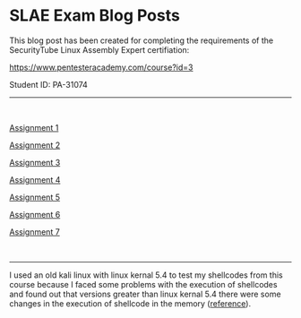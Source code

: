 # SLAE Exam Blog Posts

This blog post has been created for completing the requirements of the SecurityTube Linux Assembly Expert certifiation:

https://www.pentesteracademy.com/course?id=3

Student ID: PA-31074

____

</br>


[Assignment 1](Assignment1/README.md)

[Assignment 2](Assignment2/README.md)

[Assignment 3](Assignment3/README.md)

[Assignment 4](Assignment4/README.md)

[Assignment 5](Assignment5/README.md)

[Assignment 6](Assignment6/README.md)

[Assignment 7](Assignment7/README.md)

</br>

___

I used an old kali linux with linux kernal 5.4 to test my shellcodes from this course because I faced some problems with the execution of shellcodes and found out that versions greater than linux kernal 5.4 there were some changes in the execution of shellcode in the memory ([reference](https://medium.com/csg-govtech/why-doesnt-my-shellcode-work-anymore-136ce179643f)).